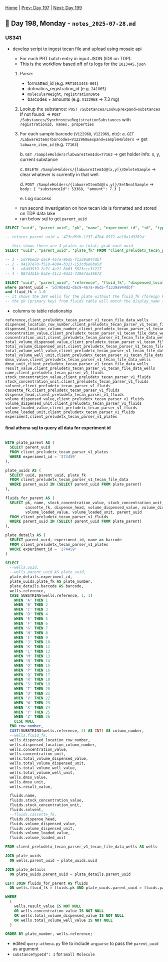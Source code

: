 [Home](../../main.md) | [Prev: Day 197](notes_2025-07-25.md) | [Next: Day 199](./notes_2025-07-29.md)

## 📝 Day 198, Monday - `notes_2025-07-28.md`


### US341
- develop script to ingest tecan file and upload using mosaic api
    * For each PRT batch entry in input JSON (IDS on TDP):
    * This is the workflow based off of ts logs for the `1013445.json`
    1. Parse:
       - formatted_id (e.g. `PRT1013445-001`)
       - dotmatics_registration_id (e.g. `241865`)
       - `molecularWeight`, `registrationDate`
       - barcodes + amounts (e.g. `V122968` → 7.3 mg)

    2. Lookup the substance:
       `POST /Substances/Lookup?expand=substances`
       If not found:
           → `POST /Substances/SynchroniseRegistrationSubstances`
             with `registrationId, names, properties`

    3. For each sample barcode (`V122968`, `V122969`, etc):
        a. `GET /LabwareItems?barcodes=V122968&expand=sampleHolders`
           → get `labware_item_id` (e.g. `77163`)

        b. `GET /SampleHolders?labwareItemIds=77163`
           → get holder info: x, y, current substance

        c. `DELETE /SampleHolders/{labwareItemId@(x,y)}/DeleteSample`
           → clear whatever is currently in that well

        d. `POST /SampleHolders/{labwareItemId@(x,y)}/SetNeatSample`
           → `body: { "substanceId": 53368, "amount": 7.3 }`

        e. Log success

    * run second investigation on how tecan ids is formatted and stored on TDP data lake
    * ran below sql to get `parent_uuid`

```sql
SELECT "uuid", "parent_uuid", "pk", "name", "experiment_id", "id", "type", "rows", "columns", "additional_volume_value", "additional_volume_unit", "dmso_limit_value", "dmso_limit_unit", "donnot_shake", "donnot_dispense" FROM "client_preludetx_tecan_parser_v1_plates" where experiment_id = '274459' ;

-- returns parent_uuid = '473cd5fb-1f37-47b4-8972-ae10a1d3789a'

-- this shows there are 4 plates in total; grab each uuid
SELECT "uuid", "parent_uuid", "plate_fk" FROM "client_preludetx_tecan_parser_v1_tecan_file_data" where parent_uuid = '473cd5fb-1f37-47b4-8972-ae10a1d3789a';

-- 1 - 5d79bed2-dac9-467a-96d5-f1339a944dbf
-- 2 - d4197e78-f518-4884-b323-153cd6e6ba5d
-- 3 - e8dd3919-2e7f-4e2f-8b63-5523ccc3f217
-- 4 - 087d351b-0a2e-41c1-9d33-73967da19672

SELECT "uuid", "parent_uuid", "reference", "fluid_fk", "dispensed_location_row_number", "dispensed_location_column_number", "concentration_value", "concentration_unit", "total_volume_dispensed_value", "total_volume_dispensed_unit", "total_volume_well_value", "total_volume_well_unit", "dmso_value", "dmso_unit", "result_value" FROM "client_preludetx_tecan_parser_v1_tecan_file_data_wells" 
where parent_uuid = '5d79bed2-dac9-467a-96d5-f1339a944dbf'
and fluid_fk = 1.0 
-- it shows the 384 wells for the plate without the fluid_fk (foreign key) `WHERE` clause
-- the pk (primary key) from fluids table will match the display_name for that well
```


- columns to table relationship

```
reference,client_preludetx_tecan_parser_v1_tecan_file_data_wells
dispensed_location_row_number,client_preludetx_tecan_parser_v1_tecan_file_data_wells
dispensed_location_column_number,client_preludetx_tecan_parser_v1_tecan_file_data_wells
concentration_value,client_preludetx_tecan_parser_v1_tecan_file_data_wells
concentration_unit,client_preludetx_tecan_parser_v1_tecan_file_data_wells
total_volume_dispensed_value,client_preludetx_tecan_parser_v1_tecan_file_data_wells
total_volume_dispensed_unit,client_preludetx_tecan_parser_v1_tecan_file_data_wells
total_volume_well_value,client_preludetx_tecan_parser_v1_tecan_file_data_wells
total_volume_well_unit,client_preludetx_tecan_parser_v1_tecan_file_data_wells
dmso_value,client_preludetx_tecan_parser_v1_tecan_file_data_wells
dmso_unit,client_preludetx_tecan_parser_v1_tecan_file_data_wells
result_value,client_preludetx_tecan_parser_v1_tecan_file_data_wells
name,client_preludetx_tecan_parser_v1_fluids
stock_concentration_value,client_preludetx_tecan_parser_v1_fluids
stock_concentration_unit,client_preludetx_tecan_parser_v1_fluids
solvent,client_preludetx_tecan_parser_v1_fluids
cassette_fk,client_preludetx_tecan_parser_v1_fluids
dispense_head,client_preludetx_tecan_parser_v1_fluids
volume_dispensed_value,client_preludetx_tecan_parser_v1_fluids
volume_dispensed_unit,client_preludetx_tecan_parser_v1_fluids
volume_loaded_value,client_preludetx_tecan_parser_v1_fluids
volume_loaded_unit,client_preludetx_tecan_parser_v1_fluids
experiment,client_preludetx_tecan_parser_v1_plates
```

#### final athena sql to query all data for experiment id

```sql

WITH plate_parent AS (
  SELECT parent_uuid
  FROM client_preludetx_tecan_parser_v1_plates
  WHERE experiment_id = '274459'
),

plate_uuids AS (
  SELECT uuid, parent_uuid, plate_fk
  FROM client_preludetx_tecan_parser_v1_tecan_file_data
  WHERE parent_uuid IN (SELECT parent_uuid FROM plate_parent)
),

fluids_for_parent AS (
  SELECT pk, name, stock_concentration_value, stock_concentration_unit, solvent,
         cassette_fk, dispense_head, volume_dispensed_value, volume_dispensed_unit,
         volume_loaded_value, volume_loaded_unit, parent_uuid
  FROM client_preludetx_tecan_parser_v1_fluids
  WHERE parent_uuid IN (SELECT parent_uuid FROM plate_parent)
),

plate_details AS (
  SELECT parent_uuid, experiment_id, name as barcode
  FROM client_preludetx_tecan_parser_v1_plates
  WHERE experiment_id = '274459'
)

SELECT
  --wells.uuid,
  --wells.parent_uuid AS plate_uuid,
  plate_details.experiment_id,
  plate_uuids.plate_fk AS plate_number,
  plate_details.barcode AS barcode,
  wells.reference,
  CASE SUBSTRING(wells.reference, 1, 1)
    WHEN 'A' THEN 1
    WHEN 'B' THEN 2
    WHEN 'C' THEN 3
    WHEN 'D' THEN 4
    WHEN 'E' THEN 5
    WHEN 'F' THEN 6
    WHEN 'G' THEN 7
    WHEN 'H' THEN 8
    WHEN 'I' THEN 9
    WHEN 'J' THEN 10
    WHEN 'K' THEN 11
    WHEN 'L' THEN 12
    WHEN 'M' THEN 13
    WHEN 'N' THEN 14
    WHEN 'O' THEN 15
    WHEN 'P' THEN 16
    WHEN 'Q' THEN 17
    WHEN 'R' THEN 18
    WHEN 'S' THEN 19
    WHEN 'T' THEN 20
    WHEN 'U' THEN 21
    WHEN 'V' THEN 22
    WHEN 'W' THEN 23
    WHEN 'X' THEN 24
    WHEN 'Y' THEN 25
    WHEN 'Z' THEN 26
    ELSE NULL
  END row_number,
  CAST(SUBSTRING(wells.reference, 2) AS INT) AS column_number,
  --wells.fluid_fk,
  wells.dispensed_location_row_number,
  wells.dispensed_location_column_number,
  wells.concentration_value,
  wells.concentration_unit,
  wells.total_volume_dispensed_value,
  wells.total_volume_dispensed_unit,
  wells.total_volume_well_value,
  wells.total_volume_well_unit,
  wells.dmso_value,
  wells.dmso_unit,
  wells.result_value,

  fluids.name,
  fluids.stock_concentration_value,
  fluids.stock_concentration_unit,
  fluids.solvent,
  --fluids.cassette_fk,
  fluids.dispense_head,
  fluids.volume_dispensed_value,
  fluids.volume_dispensed_unit,
  fluids.volume_loaded_value,
  fluids.volume_loaded_unit

FROM client_preludetx_tecan_parser_v1_tecan_file_data_wells AS wells

JOIN plate_uuids
  ON wells.parent_uuid = plate_uuids.uuid

JOIN plate_details
  ON plate_uuids.parent_uuid = plate_details.parent_uuid

LEFT JOIN fluids_for_parent AS fluids
  ON wells.fluid_fk = fluids.pk AND plate_uuids.parent_uuid = fluids.parent_uuid

WHERE
  (
    wells.result_value IS NOT NULL
    OR wells.concentration_value IS NOT NULL
    OR wells.total_volume_dispensed_value IS NOT NULL
    OR wells.total_volume_well_value IS NOT NULL
  )

ORDER BY plate_number, wells.reference;
```

- edited `query-athena.py` file to include `argparse` to pass the `parent_uuid` as argument
-  `substanceTypeId": 1` for `Small Molecule`
